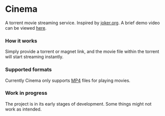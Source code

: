 # Cinema
A torrent movie streaming service. Inspired by [joker.org](http://joker.org).
A brief demo video can be viewed [here](http://a.pomf.se/qobqjc.mp4).

### How it works
Simply provide a torrent or magnet link, and the movie file within the torrent will start
streaming instantly.

### Supported formats
Currently Cinema only supports [MP4](http://en.wikipedia.org/wiki/MPEG-4_Part_14)
files for playing movies.

### Work in progress
The project is in its early stages of development. Some things might not work as intended.